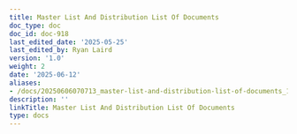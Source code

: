 ```yaml
---
title: Master List And Distribution List Of Documents
doc_type: doc
doc_id: doc-918
last_edited_date: '2025-05-25'
last_edited_by: Ryan Laird
version: '1.0'
weight: 2
date: '2025-06-12'
aliases:
- /docs/20250606070713_master-list-and-distribution-list-of-documents_1_1/
description: ''
linkTitle: Master List And Distribution List Of Documents
type: docs
---
```


